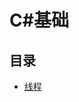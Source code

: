 # C#基础

## 目录
- [线程](https://github.com/FrontmanwithWLJ/StudyNote/tree/master/C%23%E5%AD%A6%E4%B9%A0%E7%AC%94%E8%AE%B0/%E5%9F%BA%E7%A1%80/%E7%BA%BF%E7%A8%8B)
